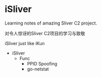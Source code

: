 # iSliver
Learning notes of amazing Sliver C2 project.

对令人惊讶的Sliver C2项目的学习与致敬

iSliver just like iKun

- iSliver
  - Func
    - PPID Spoofing
    - go-netstat
